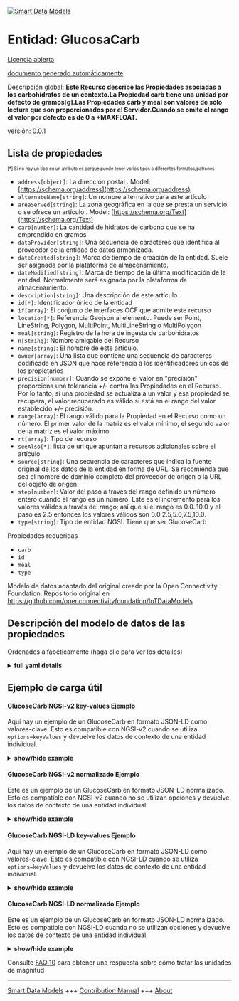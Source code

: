 <!-- 10-Header -->  
[![Smart Data Models](https://smartdatamodels.org/wp-content/uploads/2022/01/SmartDataModels_logo.png "Logo")](https://smartdatamodels.org)  
Entidad: GlucosaCarb  
====================<!-- /10-Header -->  
<!-- 15-License -->  
[Licencia abierta](https://github.com/smart-data-models//dataModel.OCF/blob/master/GlucoseCarb/LICENSE.md)  
[documento generado automáticamente](https://docs.google.com/presentation/d/e/2PACX-1vTs-Ng5dIAwkg91oTTUdt8ua7woBXhPnwavZ0FxgR8BsAI_Ek3C5q97Nd94HS8KhP-r_quD4H0fgyt3/pub?start=false&loop=false&delayms=3000#slide=id.gb715ace035_0_60)  
<!-- /15-License -->  
<!-- 20-Description -->  
Descripción global: **Este Recurso describe las Propiedades asociadas a los carbohidratos de un contexto.La Propiedad carb tiene una unidad por defecto de gramos[g].Las Propiedades carb y meal son valores de sólo lectura que son proporcionados por el Servidor.Cuando se omite el rango el valor por defecto es de 0 a +MAXFLOAT.**  
versión: 0.0.1  
<!-- /20-Description -->  
<!-- 30-PropertiesList -->  

## Lista de propiedades  

<sup><sub>[*] Si no hay un tipo en un atributo es porque puede tener varios tipos o diferentes formatos/patrones</sub></sup>  
- `address[object]`: La dirección postal  . Model: [https://schema.org/address](https://schema.org/address)- `alternateName[string]`: Un nombre alternativo para este artículo  - `areaServed[string]`: La zona geográfica en la que se presta un servicio o se ofrece un artículo  . Model: [https://schema.org/Text](https://schema.org/Text)- `carb[number]`: La cantidad de hidratos de carbono que se ha emprendido en gramos  - `dataProvider[string]`: Una secuencia de caracteres que identifica al proveedor de la entidad de datos armonizada.  - `dateCreated[string]`: Marca de tiempo de creación de la entidad. Suele ser asignada por la plataforma de almacenamiento.  - `dateModified[string]`: Marca de tiempo de la última modificación de la entidad. Normalmente será asignada por la plataforma de almacenamiento.  - `description[string]`: Una descripción de este artículo  - `id[*]`: Identificador único de la entidad  - `if[array]`: El conjunto de interfaces OCF que admite este recurso  - `location[*]`: Referencia Geojson al elemento. Puede ser Point, LineString, Polygon, MultiPoint, MultiLineString o MultiPolygon  - `meal[string]`: Registro de la hora de ingesta de carbohidratos  - `n[string]`: Nombre amigable del Recurso  - `name[string]`: El nombre de este artículo.  - `owner[array]`: Una lista que contiene una secuencia de caracteres codificada en JSON que hace referencia a los identificadores únicos de los propietarios  - `precision[number]`: Cuando se expone el valor en "precisión" proporciona una tolerancia +/- contra las Propiedades en el Recurso. Por lo tanto, si una propiedad se actualiza a un valor y esa propiedad se recupera, el valor recuperado es válido si está en el rango del valor establecido +/- precisión.  - `range[array]`: El rango válido para la Propiedad en el Recurso como un número. El primer valor de la matriz es el valor mínimo, el segundo valor de la matriz es el valor máximo.  - `rt[array]`: Tipo de recurso  - `seeAlso[*]`: lista de uri que apuntan a recursos adicionales sobre el artículo  - `source[string]`: Una secuencia de caracteres que indica la fuente original de los datos de la entidad en forma de URL. Se recomienda que sea el nombre de dominio completo del proveedor de origen o la URL del objeto de origen.  - `step[number]`: Valor del paso a través del rango definido un número entero cuando el rango es un número.  Este es el incremento para los valores válidos a través del rango; así que si el rango es 0.0..10.0 y el paso es 2.5 entonces los valores válidos son 0.0,2.5,5.0,7.5,10.0.  - `type[string]`: Tipo de entidad NGSI. Tiene que ser GlucoseCarb  <!-- /30-PropertiesList -->  
<!-- 35-RequiredProperties -->  
Propiedades requeridas  
- `carb`  - `id`  - `meal`  - `type`  <!-- /35-RequiredProperties -->  
<!-- 40-RequiredProperties -->  
Modelo de datos adaptado del original creado por la Open Connectivity Foundation. Repositorio original en https://github.com/openconnectivityfoundation/IoTDataModels  
<!-- /40-RequiredProperties -->  
<!-- 50-DataModelHeader -->  
## Descripción del modelo de datos de las propiedades  
Ordenados alfabéticamente (haga clic para ver los detalles)  
<!-- /50-DataModelHeader -->  
<!-- 60-ModelYaml -->  
<details><summary><strong>full yaml details</strong></summary>    
```yaml  
GlucoseCarb:    
  description: 'This Resource describes the Properties associated with a context carbohydrates.The carb Property has a default unit of grams[g].The carb and meal Properties are read-only values that are provided by the Server.When range is omitted the default is 0 to +MAXFLOAT.'    
  properties:    
    address:    
      description: 'The mailing address'    
      properties:    
        addressCountry:    
          description: 'Property. The country. For example, Spain. Model:''https://schema.org/addressCountry'''    
          type: string    
        addressLocality:    
          description: 'Property. The locality in which the street address is, and which is in the region. Model:''https://schema.org/addressLocality'''    
          type: string    
        addressRegion:    
          description: 'Property. The region in which the locality is, and which is in the country. Model:''https://schema.org/addressRegion'''    
          type: string    
        postOfficeBoxNumber:    
          description: 'Property. The post office box number for PO box addresses. For example, 03578. Model:''https://schema.org/postOfficeBoxNumber'''    
          type: string    
        postalCode:    
          description: 'Property. The postal code. For example, 24004. Model:''https://schema.org/https://schema.org/postalCode'''    
          type: string    
        streetAddress:    
          description: 'Property. The street address. Model:''https://schema.org/streetAddress'''    
          type: string    
      type: object    
      x-ngsi:    
        model: https://schema.org/address    
        type: Property    
    alternateName:    
      description: 'An alternative name for this item'    
      type: string    
      x-ngsi:    
        type: Property    
    areaServed:    
      description: 'The geographic area where a service or offered item is provided'    
      type: string    
      x-ngsi:    
        model: https://schema.org/Text    
        type: Property    
    carb:    
      description: 'The amount of carbohydrates undertaken in grams'    
      minimum: 0.0    
      readOnly: true    
      type: number    
      x-ngsi:    
        type: Property    
    dataProvider:    
      description: 'A sequence of characters identifying the provider of the harmonised data entity.'    
      type: string    
      x-ngsi:    
        type: Property    
    dateCreated:    
      description: 'Entity creation timestamp. This will usually be allocated by the storage platform.'    
      format: date-time    
      type: string    
      x-ngsi:    
        type: Property    
    dateModified:    
      description: 'Timestamp of the last modification of the entity. This will usually be allocated by the storage platform.'    
      format: date-time    
      type: string    
      x-ngsi:    
        type: Property    
    description:    
      description: 'A description of this item'    
      type: string    
      x-ngsi:    
        type: Property    
    id:    
      anyOf: &glucosecarb_-_properties_-_owner_-_items_-_anyof    
        - description: 'Property. Identifier format of any NGSI entity'    
          maxLength: 256    
          minLength: 1    
          pattern: ^[\w\-\.\{\}\$\+\*\[\]`|~^@!,:\\]+$    
          type: string    
        - description: 'Property. Identifier format of any NGSI entity'    
          format: uri    
          type: string    
      description: 'Unique identifier of the entity'    
      x-ngsi:    
        type: Property    
    if:    
      description: 'The OCF Interface set supported by this Resource'    
      items:    
        enum:    
          - oic.if.s    
          - oic.if.baseline    
        maxLength: 64    
        type: string    
      minItems: 1    
      readOnly: true    
      type: array    
      uniqueItems: true    
      x-ngsi:    
        type: Property    
    location:    
      description: 'Geojson reference to the item. It can be Point, LineString, Polygon, MultiPoint, MultiLineString or MultiPolygon'    
      oneOf:    
        - description: 'GeoProperty. Geojson reference to the item. Point'    
          properties:    
            bbox:    
              items:    
                type: number    
              minItems: 4    
              type: array    
            coordinates:    
              items:    
                type: number    
              minItems: 2    
              type: array    
            type:    
              enum:    
                - Point    
              type: string    
          required:    
            - type    
            - coordinates    
          title: 'GeoJSON Point'    
          type: object    
        - description: 'GeoProperty. Geojson reference to the item. LineString'    
          properties:    
            bbox:    
              items:    
                type: number    
              minItems: 4    
              type: array    
            coordinates:    
              items:    
                items:    
                  type: number    
                minItems: 2    
                type: array    
              minItems: 2    
              type: array    
            type:    
              enum:    
                - LineString    
              type: string    
          required:    
            - type    
            - coordinates    
          title: 'GeoJSON LineString'    
          type: object    
        - description: 'GeoProperty. Geojson reference to the item. Polygon'    
          properties:    
            bbox:    
              items:    
                type: number    
              minItems: 4    
              type: array    
            coordinates:    
              items:    
                items:    
                  items:    
                    type: number    
                  minItems: 2    
                  type: array    
                minItems: 4    
                type: array    
              type: array    
            type:    
              enum:    
                - Polygon    
              type: string    
          required:    
            - type    
            - coordinates    
          title: 'GeoJSON Polygon'    
          type: object    
        - description: 'GeoProperty. Geojson reference to the item. MultiPoint'    
          properties:    
            bbox:    
              items:    
                type: number    
              minItems: 4    
              type: array    
            coordinates:    
              items:    
                items:    
                  type: number    
                minItems: 2    
                type: array    
              type: array    
            type:    
              enum:    
                - MultiPoint    
              type: string    
          required:    
            - type    
            - coordinates    
          title: 'GeoJSON MultiPoint'    
          type: object    
        - description: 'GeoProperty. Geojson reference to the item. MultiLineString'    
          properties:    
            bbox:    
              items:    
                type: number    
              minItems: 4    
              type: array    
            coordinates:    
              items:    
                items:    
                  items:    
                    type: number    
                  minItems: 2    
                  type: array    
                minItems: 2    
                type: array    
              type: array    
            type:    
              enum:    
                - MultiLineString    
              type: string    
          required:    
            - type    
            - coordinates    
          title: 'GeoJSON MultiLineString'    
          type: object    
        - description: 'GeoProperty. Geojson reference to the item. MultiLineString'    
          properties:    
            bbox:    
              items:    
                type: number    
              minItems: 4    
              type: array    
            coordinates:    
              items:    
                items:    
                  items:    
                    items:    
                      type: number    
                    minItems: 2    
                    type: array    
                  minItems: 4    
                  type: array    
                type: array    
              type: array    
            type:    
              enum:    
                - MultiPolygon    
              type: string    
          required:    
            - type    
            - coordinates    
          title: 'GeoJSON MultiPolygon'    
          type: object    
      x-ngsi:    
        type: GeoProperty    
    meal:    
      description: 'Recorded time of carbohydrates intake'    
      enum:    
        - breakfast    
        - lunch    
        - dinner    
        - snack    
        - drink    
        - supper    
        - brunch    
        - undetermined    
        - other    
        - no_entry    
        - no_ingestion    
      readOnly: true    
      type: string    
      x-ngsi:    
        type: Property    
    n:    
      description: 'Friendly name of the Resource'    
      maxLength: 64    
      readOnly: true    
      type: string    
      x-ngsi:    
        type: Property    
    name:    
      description: 'The name of this item.'    
      type: string    
      x-ngsi:    
        type: Property    
    owner:    
      description: 'A List containing a JSON encoded sequence of characters referencing the unique Ids of the owner(s)'    
      items:    
        anyOf: *glucosecarb_-_properties_-_owner_-_items_-_anyof    
        description: 'Property. Unique identifier of the entity'    
      type: array    
      x-ngsi:    
        type: Property    
    precision:    
      description: 'When exposed the value in ''precision'' provides a +/- tolerance against the Properties in the Resource. Thus if a Property is UPDATED to a value and that Property then RETRIEVED, the RETRIEVED value is valid if in the range of the set value +/- precision'    
      readOnly: true    
      type: number    
      x-ngsi:    
        type: Property    
    range:    
      description: 'The valid range for the Property in the Resource as a number. The first value in the array is the minimum value, the second value in the array is the maximum value.'    
      items:    
        type: number    
      maxItems: 2    
      minItems: 2    
      readOnly: true    
      type: array    
      x-ngsi:    
        type: Property    
    rt:    
      description: 'Resource Type'    
      items:    
        enum:    
          - oic.r.glucose.carb    
        maxLength: 64    
        type: string    
      minItems: 1    
      readOnly: true    
      type: array    
      uniqueItems: true    
      x-ngsi:    
        type: Property    
    seeAlso:    
      description: 'list of uri pointing to additional resources about the item'    
      oneOf:    
        - items:    
            format: uri    
            type: string    
          minItems: 1    
          type: array    
        - format: uri    
          type: string    
      x-ngsi:    
        type: Property    
    source:    
      description: 'A sequence of characters giving the original source of the entity data as a URL. Recommended to be the fully qualified domain name of the source provider, or the URL to the source object.'    
      type: string    
      x-ngsi:    
        type: Property    
    step:    
      description: 'Step value across the defined range an integer when the range is a number.  This is the increment for valid values across the range; so if range is 0.0..10.0 and step is 2.5 then valid values are 0.0,2.5,5.0,7.5,10.0.'    
      readOnly: true    
      type: number    
      x-ngsi:    
        type: Property    
    type:    
      description: 'NGSI entity type. It has to be GlucoseCarb'    
      enum:    
        - GlucoseCarb    
      type: string    
      x-ngsi:    
        type: Property    
  required:    
    - carb    
    - meal    
    - id    
    - type    
  type: object    
  x-derived-from: https://raw.githubusercontent.com/openconnectivityfoundation/IoTDataModels/master/GlucoseCarbResURI.swagger.json    
  x-disclaimer: 'Redistribution and use in source and binary forms, with or without modification, are permitted  provided that the license conditions are met. Copyleft (c) 2021 Contributors to Smart Data Models Program'    
  x-license-url: https://github.com/smart-data-models/dataModel.OCF/blob/master/GlucoseCarb/LICENSE.md    
  x-model-schema: https://smart-data-models.github.io/dataModel.OCF/GlucoseCarb/schema.json    
  x-model-tags: OCF    
  x-version: 0.0.1    
```  
</details>    
<!-- /60-ModelYaml -->  
<!-- 70-MiddleNotes -->  
<!-- /70-MiddleNotes -->  
<!-- 80-Examples -->  
## Ejemplo de carga útil  
#### GlucoseCarb NGSI-v2 key-values Ejemplo  
Aquí hay un ejemplo de un GlucoseCarb en formato JSON-LD como valores-clave. Esto es compatible con NGSI-v2 cuando se utiliza `options=keyValues` y devuelve los datos de contexto de una entidad individual.  
<details><summary><strong>show/hide example</strong></summary>    
```json  
{  
  "id": "urn:ngsi-ld:GlucoseCarb:id:IXKW:55577808",  
  "dateCreated": "1993-02-18T14:28:07Z",  
  "dateModified": "1997-09-28T09:47:10Z",  
  "source": "Financial civil western modern message together strategy. Meeting room hold drug mention. Policy indeed school identify government know. Take ok together environmental candidate.",  
  "name": "Meeting and under hair occur. Within season check special example.",  
  "alternateName": "Develop involve source study participant commercial. Figure recent whom brother answer. Often conference country let among although book modern.",  
  "description": "Plant present consumer if fire. Information still movie language style. Page per form reality.",  
  "dataProvider": "Project she real. Foot half movement north.",  
  "owner": [  
    "urn:ngsi-ld:GlucoseCarb:items:TDIO:31776660",  
    "urn:ngsi-ld:GlucoseCarb:items:TJOS:80357915"  
  ],  
  "seeAlso": [  
    "urn:ngsi-ld:GlucoseCarb:items:FTII:88661137",  
    "urn:ngsi-ld:GlucoseCarb:items:LQRK:95045619"  
  ],  
  "location": {  
    "type": "Point",  
    "coordinates": [  
      -78.118671,  
      -21.584307  
    ]  
  },  
  "address": {  
    "streetAddress": "Yard writer after economy since audience. Again little must exactly.",  
    "addressLocality": "Throw network second design threat. Several radio budget set against maintain. Provide movie receive Republican base read boy.",  
    "addressRegion": "Significant chance training individual forget learn state. Church who yes recent yet although trial. Here information only.",  
    "addressCountry": "Contain bar other bed draw. Me natural girl music account law. Film education let what upon war measure relate.",  
    "postalCode": "Answer east nature this. Join that social. Miss game save step choice.",  
    "postOfficeBoxNumber": "Record mind market task power fund find. Skill region stage happen. Suddenly total want against former. Military deal institution."  
  },  
  "areaServed": "Work hand gas appear type. Entire why her huge first.",  
  "rt": [  
    "oic.r.glucose.carb",  
    "oic.r.glucose.carb"  
  ],  
  "carb": {  
    "type": "Property",  
    "value": 136.7  
  },  
  "meal": "other",  
  "range": [  
    170.5,  
    706.1  
  ],  
  "step": {  
    "type": "Property",  
    "value": 671.9  
  },  
  "precision": {  
    "type": "Property",  
    "value": 648.4  
  },  
  "n": "Interview person person whole success top edge. Brother quite describe could Republican network single walk. Among program determine doctor.",  
  "if": [  
    "oic.if.s",  
    "oic.if.baseline"  
  ],  
  "type": "GlucoseCarb"  
}  
```  
</details>  
#### GlucoseCarb NGSI-v2 normalizado Ejemplo  
Este es un ejemplo de un GlucoseCarb en formato JSON-LD normalizado. Esto es compatible con NGSI-v2 cuando no se utilizan opciones y devuelve los datos de contexto de una entidad individual.  
<details><summary><strong>show/hide example</strong></summary>    
```json  
{  
  "id": {  
    "type": "string",  
    "value": "urn:ngsi-ld:GlucoseCarb:id:IXKW:55577808"  
  },  
  "dateCreated": {  
    "format": "date-time",  
    "type": "string",  
    "value": "1993-02-18T14:28:07Z"  
  },  
  "dateModified": {  
    "format": "date-time",  
    "type": "string",  
    "value": "1997-09-28T09:47:10Z"  
  },  
  "source": {  
    "type": "string",  
    "value": "Financial civil western modern message together strategy. Meeting room hold drug mention. Policy indeed school identify government know. Take ok together environmental candidate."  
  },  
  "name": {  
    "type": "string",  
    "value": "Meeting and under hair occur. Within season check special example."  
  },  
  "alternateName": {  
    "type": "string",  
    "value": "Develop involve source study participant commercial. Figure recent whom brother answer. Often conference country let among although book modern."  
  },  
  "description": {  
    "type": "string",  
    "value": "Plant present consumer if fire. Information still movie language style. Page per form reality."  
  },  
  "dataProvider": {  
    "type": "string",  
    "value": "Project she real. Foot half movement north."  
  },  
  "owner": {  
    "type": "array",  
    "value": [  
      "urn:ngsi-ld:GlucoseCarb:items:TDIO:31776660",  
      "urn:ngsi-ld:GlucoseCarb:items:TJOS:80357915"  
    ]  
  },  
  "seeAlso": {  
    "type": "array",  
    "value": [  
      "urn:ngsi-ld:GlucoseCarb:items:FTII:88661137",  
      "urn:ngsi-ld:GlucoseCarb:items:LQRK:95045619"  
    ]  
  },  
  "location": {  
    "type": "object",  
    "value": {  
      "type": "Point",  
      "coordinates": [  
        -78.118671,  
        -21.584307  
      ]  
    }  
  },  
  "address": {  
    "type": "object",  
    "value": {  
      "streetAddress": "Yard writer after economy since audience. Again little must exactly.",  
      "addressLocality": "Throw network second design threat. Several radio budget set against maintain. Provide movie receive Republican base read boy.",  
      "addressRegion": "Significant chance training individual forget learn state. Church who yes recent yet although trial. Here information only.",  
      "addressCountry": "Contain bar other bed draw. Me natural girl music account law. Film education let what upon war measure relate.",  
      "postalCode": "Answer east nature this. Join that social. Miss game save step choice.",  
      "postOfficeBoxNumber": "Record mind market task power fund find. Skill region stage happen. Suddenly total want against former. Military deal institution."  
    }  
  },  
  "areaServed": {  
    "type": "string",  
    "value": "Work hand gas appear type. Entire why her huge first."  
  },  
  "rt": {  
    "type": "array",  
    "value": [  
      "oic.r.glucose.carb",  
      "oic.r.glucose.carb"  
    ]  
  },  
  "carb": {  
    "type": "object",  
    "value": {  
      "type": "Property",  
      "value": 136.7  
    }  
  },  
  "meal": {  
    "type": "string",  
    "value": "other"  
  },  
  "range": {  
    "type": "array",  
    "value": [  
      170.5,  
      706.1  
    ]  
  },  
  "step": {  
    "type": "object",  
    "value": {  
      "type": "Property",  
      "value": 671.9  
    }  
  },  
  "precision": {  
    "type": "object",  
    "value": {  
      "type": "Property",  
      "value": 648.4  
    }  
  },  
  "n": {  
    "type": "string",  
    "value": "Interview person person whole success top edge. Brother quite describe could Republican network single walk. Among program determine doctor."  
  },  
  "if": {  
    "type": "array",  
    "value": [  
      "oic.if.s",  
      "oic.if.baseline"  
    ]  
  },  
  "type": {  
    "type": "string",  
    "value": "GlucoseCarb"  
  }  
}  
```  
</details>  
#### GlucoseCarb NGSI-LD key-values Ejemplo  
Aquí hay un ejemplo de un GlucoseCarb en formato JSON-LD como valores-clave. Esto es compatible con NGSI-LD cuando se utiliza `options=keyValues` y devuelve los datos de contexto de una entidad individual.  
<details><summary><strong>show/hide example</strong></summary>    
```json  
{  
    "id": "urn:ngsi-ld:GlucoseCarb:id:IXKW:55577808",  
    "dateCreated": "1993-02-18T14:28:07Z",  
    "dateModified": "1997-09-28T09:47:10Z",  
    "source": "Financial civil western modern message together strategy. Meeting room hold drug mention. Policy indeed school identify government know. Take ok together environmental candidate.",  
    "name": "Meeting and under hair occur. Within season check special example.",  
    "alternateName": "Develop involve source study participant commercial. Figure recent whom brother answer. Often conference country let among although book modern.",  
    "description": "Plant present consumer if fire. Information still movie language style. Page per form reality.",  
    "dataProvider": "Project she real. Foot half movement north.",  
    "owner": [  
        "urn:ngsi-ld:GlucoseCarb:items:TDIO:31776660",  
        "urn:ngsi-ld:GlucoseCarb:items:TJOS:80357915"  
    ],  
    "seeAlso": [  
        "urn:ngsi-ld:GlucoseCarb:items:FTII:88661137",  
        "urn:ngsi-ld:GlucoseCarb:items:LQRK:95045619"  
    ],  
    "location": {  
        "type": "Point",  
        "coordinates": [  
            -78.118671,  
            -21.584307  
        ]  
    },  
    "address": {  
        "streetAddress": "Yard writer after economy since audience. Again little must exactly.",  
        "addressLocality": "Throw network second design threat. Several radio budget set against maintain. Provide movie receive Republican base read boy.",  
        "addressRegion": "Significant chance training individual forget learn state. Church who yes recent yet although trial. Here information only.",  
        "addressCountry": "Contain bar other bed draw. Me natural girl music account law. Film education let what upon war measure relate.",  
        "postalCode": "Answer east nature this. Join that social. Miss game save step choice.",  
        "postOfficeBoxNumber": "Record mind market task power fund find. Skill region stage happen. Suddenly total want against former. Military deal institution."  
    },  
    "areaServed": "Work hand gas appear type. Entire why her huge first.",  
    "rt": [  
        "oic.r.glucose.carb",  
        "oic.r.glucose.carb"  
    ],  
    "carb": {  
        "type": "Property",  
        "value": 136.7  
    },  
    "meal": "other",  
    "range": [  
        170.5,  
        706.1  
    ],  
    "step": {  
        "type": "Property",  
        "value": 671.9  
    },  
    "precision": {  
        "type": "Property",  
        "value": 648.4  
    },  
    "n": "Interview person person whole success top edge. Brother quite describe could Republican network single walk. Among program determine doctor.",  
    "if": [  
        "oic.if.s",  
        "oic.if.baseline"  
    ],  
    "type": "GlucoseCarb",  
    "@context": [  
        "https://smartdatamodels.org/context.jsonld",  
        "https://raw.githubusercontent.com/smart-data-models/dataModel.OCF/master/context.jsonld"  
    ]  
}  
```  
</details>  
#### GlucoseCarb NGSI-LD normalizado Ejemplo  
Este es un ejemplo de un GlucoseCarb en formato JSON-LD normalizado. Esto es compatible con NGSI-LD cuando no se utilizan opciones y devuelve los datos de contexto de una entidad individual.  
<details><summary><strong>show/hide example</strong></summary>    
```json  
{  
    "id": "urn:ngsi-ld:GlucoseCarb:id:COKE:43939058",  
    "dateCreated": {  
        "type": "Property",  
        "value": {  
            "@type": "DateTime",  
            "@value": "1972-10-23T07:02:37Z"  
        }  
    },  
    "dateModified": {  
        "type": "Property",  
        "value": {  
            "@type": "DateTime",  
            "@value": "2020-07-11T01:59:03Z"  
        }  
    },  
    "source": {  
        "type": "Property",  
        "value": "Sound than consumer yet meet around maybe. Tree report deal TV lawyer receive. Take manager several nice million bag."  
    },  
    "name": {  
        "type": "Property",  
        "value": "Family detail federal bad practice as dark. Article really point step southern maintain central worry."  
    },  
    "alternateName": {  
        "type": "Property",  
        "value": "Serious simple art town nor plant state happen. Policy evidence idea game."  
    },  
    "description": {  
        "type": "Property",  
        "value": "Tell magazine field kid free some. I certain picture front key."  
    },  
    "dataProvider": {  
        "type": "Property",  
        "value": "Tough interest computer pattern happen less enjoy threat. Role life bad process explain. Finally soon first most. Tend street impact role."  
    },  
    "owner": {  
        "type": "Property",  
        "value": [  
            "urn:ngsi-ld:GlucoseCarb:items:NIZT:03977609",  
            "urn:ngsi-ld:GlucoseCarb:items:DWEA:06806930"  
        ]  
    },  
    "seeAlso": {  
        "type": "Property",  
        "value": [  
            "urn:ngsi-ld:GlucoseCarb:items:NTWO:83362058"  
        ]  
    },  
    "location": {  
        "type": "Property",  
        "value": {  
            "type": "Point",  
            "coordinates": [  
                -73.169997,  
                -161.055539  
            ]  
        }  
    },  
    "address": {  
        "type": "Property",  
        "value": {  
            "streetAddress": "State table pretty account sort detail. Treatment pattern way attorney. Letter drop wish nothing yes indeed.",  
            "addressLocality": "Peace hope popular shoulder career course choose. Husband keep collection machine water.",  
            "addressRegion": "Wear thought box seven wind manager. Pay force surface manager day store. Ok head occur executive range.",  
            "addressCountry": "Whatever administration it often. We fund idea ask capital despite pay.",  
            "postalCode": "Feeling free these certainly brother. So situation court fire rich expert local.",  
            "postOfficeBoxNumber": "Risk big lead particularly audience dinner sign and. Size difficult relationship back thousand realize."  
        }  
    },  
    "areaServed": {  
        "type": "Property",  
        "value": "Both rock and defense imagine. Such especially grow civil per. Sea ago spring."  
    },  
    "rt": {  
        "type": "Property",  
        "value": [  
            "oic.r.glucose.carb"  
        ]  
    },  
    "carb": {  
        "type": "Property",  
        "value": 156.3  
    },  
    "meal": {  
        "type": "Property",  
        "value": "undetermined"  
    },  
    "range": {  
        "type": "Property",  
        "value": [  
            730.8,  
            508.3  
        ]  
    },  
    "step": {  
        "type": "Property",  
        "value": 60.5  
    },  
    "precision": {  
        "type": "Property",  
        "value": 892.1  
    },  
    "n": {  
        "type": "Property",  
        "value": "Its program population best. Wind through because then leave expert mouth. Lay tell drug animal law vote degree."  
    },  
    "if": {  
        "type": "Property",  
        "value": [  
            "oic.if.s"  
        ]  
    },  
    "type": "GlucoseCarb",  
    "@context": [  
        "https://smartdatamodels.org/context.jsonld",  
        "https://raw.githubusercontent.com/smart-data-models/dataModel.OCF/master/context.jsonld"  
    ]  
}  
```  
</details><!-- /80-Examples -->  
<!-- 90-FooterNotes -->  
<!-- /90-FooterNotes -->  
<!-- 95-Units -->  
Consulte [FAQ 10](https://smartdatamodels.org/index.php/faqs/) para obtener una respuesta sobre cómo tratar las unidades de magnitud  
<!-- /95-Units -->  
<!-- 97-LastFooter -->  
---  
[Smart Data Models](https://smartdatamodels.org) +++ [Contribution Manual](https://bit.ly/contribution_manual) +++ [About](https://bit.ly/Introduction_SDM)<!-- /97-LastFooter -->  
